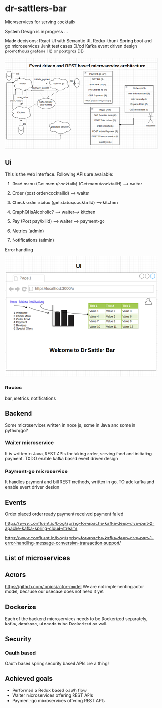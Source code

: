 # dr-sattlers-bar
Microservices for serving cocktails

System Design is in progress ...

Made decisions:
React UI with Semantic UI, Redux-thunk
Spring boot and go microservices
Junit test cases
Ci/cd
Kafka event driven design
prometheus grafana
H2 or postgres DB

![Architecture](system-design.png)


## Ui
This is the web interface. Following APIs are available:
1) Read menu (Get menu/cocktails) (Get menu/cocktailid) --> waiter
2) Order (post order/cocktailid) --> waiter
3) Check order status (get status/cocktailid) --> kitchen
4) GraphQl isAlcoholic? --> waiter--> kitchen
5) Pay (Post pay/billid) --> waiter --> payment-go

6) Metrics (admin)
7) Notifications (admin)

Error handling

![UX](ux.png)

### Routes
bar, metrics, notifications

## Backend
Some microservices written in node js, some in Java and some in python/go?

### Waiter microservice
It is written in Java, REST APIs for taking order, serving food and initiating payment. TODO enable kafka based event driven design
### Payment-go microservice
It handles payment and bill REST methods, written in go. TO add kafka and enable event driven design

## Events

Order placed
order ready
payment received
payment failed

https://www.confluent.io/blog/spring-for-apache-kafka-deep-dive-part-2-apache-kafka-spring-cloud-stream/

https://www.confluent.io/blog/spring-for-apache-kafka-deep-dive-part-1-error-handling-message-conversion-transaction-support/

## List of microservices

## Actors
https://github.com/topics/actor-model
We are not implementing actor model, because our usecase does not need it yet.

## Dockerize
Each of the backend microservices needs to be Dockerized separately, kafka, database, ui needs to be Dockerized as well.

## Security
### Oauth based
Oauth based spring security based APIs are a thing!

## Achieved goals
- Performed a Redux based oauth flow
- Waiter microservices offering REST APIs
- Payment-go microservices offering REST APIs




